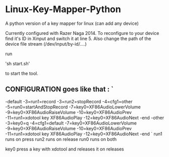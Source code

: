 # Linux-Key-Mapper-Python
A python version of a key mapper for linux (can add any device)

Currently configured with Razer Naga 2014.
To reconfigure to your device find it's ID in Xinput and switch it at line 5.
Also change the path of the device file stream (/dev/input/by-id/....)

run

'sh start.sh'

to start the tool.
## CONFIGURATION goes like that : `
  -default
  -3=run1=record
  -3=run2=stopRecord
  -4=cfg1=other
  -5=run0=startAndStopRecord
  -7=key0=XF86AudioLowerVolume
  -9=key0=XF86AudioRaiseVolume
  -10=key0=XF86AudioPrev
  -11=run1=xdotool key XF86AudioPlay
  -12=key0=XF86AudioNext
  -end
  -other
  -3=key0=q
  -4=cfg1=default
  -7=key0=XF86AudioLowerVolume
  -9=key0=XF86AudioRaiseVolume
  -10=key0=XF86AudioPrev
  -11=run1=xdotool key XF86AudioPlay
  -12=key0=XF86AudioNext
  -end
`
run1 runs on press
run2 runs on release
run0 runs on both

key0 press a key with xdotool and releases it on releases
